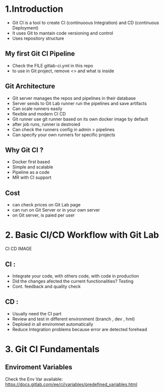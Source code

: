 # 1.Introduction
* Git CI is a tool to create CI (continuoous Integration) and CD (continuous Deployment)
* It uses Git to mantain code versioning and control
* Uses repository structure
## My first Git CI Pipeline
* Check the FILE gitlab-ci<my first pipeline>.yml in this repo
* to use in Git project, remove <> and what is inside

## Git Architecture
* Git server manages the repos and pipelines in their database
* Server sends to Git Lab runner run the pipelines and save artifacts
* Can scale runners easily
* flexible and modern CI CD
* Git runner use git runner based on its own docker image by default
* after job runs, runner is destroied
* Can check the runners config in admin > pipelines
* Can specify your own runners for specific projects

## Why Git CI ?
* Docker first based
* Simple and scalable
* Pipeline as a code
* MR with CI support

## Cost
* can check prices on Git Lab page
* can run on Git Server or in your own server
* on Git server, is paied per user

# 2. Basic CI/CD Workflow with Git Lab
CI CD IMAGE
## CI : 
* Integrate your code, with others code, with code in production
* Did the changes afected the current functionalities? Testing
* Cont. feedback and quality check
## CD :
* Usually need the CI part
* Review and test in different environment (branch , dev , hml)
* Deploied in all enviromnet automatically
* Reduce Integration problems because error are detected forehead 

# 3. Git CI Fundamentals
## Enviroment Variables
Check the Env Var available:    
https://docs.gitlab.com/ee/ci/variables/predefined_variables.html
```yml

```
